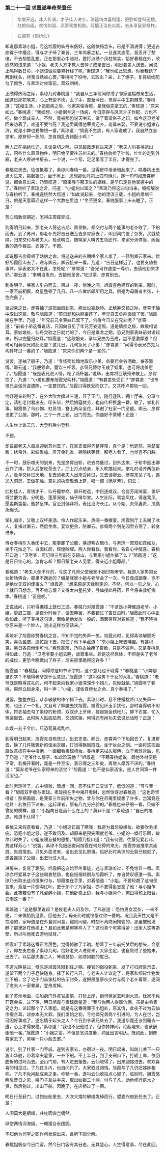 <script type="text/javascript">
    var head = document.getElementsByTagName('head')[0];
    cssURL = '/public/article_1.css';
    linkTag = document.createElement('link');
    linkTag.href = cssURL;
    linkTag.setAttribute('type','text/css');
    linkTag.setAttribute('rel','stylesheet');
    head.appendChild(linkTag);
</script>
### 第二十一回 求凰遂奉命荣登任

> 华堂开选，冰人传语，才子佳人进步。琼筵绮席喜相逢，更胜却登科无数。红颜似画，欢情如酒，凤管鸾笙相助。两情正洽赴瓜期，去永享皇家禄柞。

> 右调寄《鹊桥仙》

却说那素琼小姐，亏这旭霞的仙丹来医好，这段快畅念头，已是不消说得；更遇吉彦霄于中撮合，得与才子缔了秦晋。三年向慕之私，一旦遂其志愿，竟丢开了愁绪，不去胡思乱想。正在那里心中暗衬，要打点绣个凤枕鸳衾，恰好春桃在外，欣欣然的进来道：“小姐，老夫人方才教人去择了成亲吉日，明日要差人送去。闻说止隔得数日矣。小姐该做些要紧针线了呢。”素琼道：“我也如此思想。你替我绣了两副枕头，待我自绣被心罢。”春桃听了吩咐，去取出？来，上了绷子，复将绒线配匀了颜色，与素琼对坐窗前，双双刺绣。

正绣得热闹之际，素琼乃对春桃道：“我自从三年前同你绣了邻家这幅做亲生活，因这日那花嘴来，心上有些不快，丢了手，直至今日，觉得手中生荆棘来。”春桃道：“这幅生活，小姐患病之后，他家来催得慌，是我做完拿去的。”素琼道：“原来如此。”春桃道：“我细想，小姐倒亏这一场病，今日原得与风流才子作配，力也不吃，做个现成夫人。不然，竟被那包说天哄去，做了膏粱俗子之妇，如今这卫老爷回来访着了，难道不要气死？我这里闻得他荣贵还乡，尚属未娶，不要说小姐难存济，就是小婢也要悔恨一番。”素琼道：“倘我不生病，有人家说成了，我自然立志坚牢。原拚却一死的，怎肯胡乱去错配小鸡！”

两人正在挑绣忙迫、言谈亲切之际，只见碧霞走将进来道：“老夫人叫春桃姐出去，问些什么置货物件，明日绝早要往苏州去的。”春桃收拾了针线，忙忙的走到外厢，老夫人唤进书房去，一个说，一个写，足足里写了半日，才得完了。

春桃进房去，恰值抵暮了。素琼问春桃一番，见得房中渐渐暗起来了，唤春桃出去点火进来，挑起银□，坐于椅上，思想那仙丹包上四句诗儿，遂一句句如彦霄解说，都会意出来，乃赞叹道：“原来我与那卫生的姻缘，是早已定在他掌握中的了。”春桃听了素琼之言，问道：“小姐何以知之？”素琼乃将这四句诗来，细细解说与春桃听了。春桃遂恍然大悟道：“如此说起来，他的漂流三载，小姐的患病千日，俱是天意羁迟这样一个大数在里边！”坐至更余，春桃服事上床去睡了。正是：

芳心暗数佳期近，怎得庄周蝶梦成。

到得明日起来，那老夫人将这吉期、置货帐，都交付与两个能事的老仆收了，下船而去。到了苏州，那老仆先将吉日送至吉彦霄家去了，即到阊门置了杂货，买就绫绢，归来交付与老夫人。检点明白，随唤家人叫齐五色匠作，来家分派停当，闹轰轰的造作器皿、衣饰了。不题。

却说那吉彦霄领了姑娘之命，将这送来的吉期唤个家人拿了，一径到卿云家来。恰好旭霞回山去了，递与卿云。卿云接来一看，乃道：“吉日这样近了，也要支值些事体。家表弟又不在此，怎处呢？”彦霄道：“吾兄可作速差一尊价，去请他到来才好。”卿云道：“来朝当发舟，去接他至舍。”吃过茶，彦霄别去。

到得明早，唤家人引舟而去。宿过一夜，傍晚之间，旭霞喜色满容的到来。那时，一家至戚相叙，商量整顿了几日。凡一应做新郎所用之具，俱是为母舅者主张，十色完备了。

至迎亲之日，彦霄袖了这把画扇到来，卿云设宴款待。正觥筹交错之际，彦霄于袖中取出这扇，敬与旭霞道：“前日题和执照奉还了，年兄自去负荆面请了罢。”旭霞接在手里，乃道：“年兄前云令表妹已留下了，何得今日又在兄处呢？”彦霄道：“前者小弟这番说话，只因向日见了年兄芳姿遗照，道是情痴之极，故敢相谑耳。家姑娘处，仙丹灵验之日就允的了，今日是乘龙之期，恐兄到家表妹前对语起来，所以完璧归赵耳。”旭霞道：“这段姻亲，承年兄曲为玉成，岂不感激厚恩？但何可相契似兄如此恶耍？这几日，几何急死了小弟！”彦霄道：“闻得令表兄亦先为构辞吓过一番的了。”旭霞道：“原来你们两个是一党的。”

说罢，遂袖了扇子，乃道：“专怪两位暗地取乐小弟，各要罚金谷酒数，奉答雅情。”卿云道：“我便领命，竟饮三杯罢。彦霄兄替你玉成了姻事，也可将功盖愆了。”旭霞道：“既是表兄说人情，吃了两杯罢。”说毕，出席将巨觥筛来敬上。彦霄饮了，乃道：“小弟也要奉旭霞兄两杯。”旭霞道：“有甚差处受罚？”彦霄道：“也专怪兄会做芳姿遗照，一定要饮的。”旭霞只得默受而饮了。又共呼卢掷色一回。

恰好迎亲的到了，在外大吹大擂过三通，开了正门，随行逐队，拥上厅来。分班立定，请杜老封君出去，叩头毕，然后排筵款劳，也自传杯换盏一番。歇了，掌礼传事。旭霞换了乌纱帽、虹员领，簪上两朵金花，拜谢了杜家一门至戚。卿云、彦霄也更了公服。那时，三个一齐上轿，出门而去。你道好不荣耀！正是：

人生世上谁云乐，大登科后小登科。

不题。

却说那老夫人自发迎到苏州去了，在家支值得齐整非常，真个是：玳筵前，秀楚宝鼎；绣帘外，彩结雕檐。屏开金孔雀，褥隐绣芙蓉。那老人看了，也觉喜不自胜。

不一时，鼓乐喧天的到来，先是彦霄出轿，进去商量过，到外边来，于轿中迎出卿云作了揖，拱入后堂吃茶去了。厅上打点结亲，乐人吹擂起来。掌礼的请齐两位新人，赴单交拜过天地，复去请老夫人出来受拜过，又去请卿云、彦霄来见了礼，遂送入洞房，去做花烛。掌礼的执壶敬酒上筵，唱一调《满庭芳》，词云：

红粉佳人，青钱才干，仙丹撮参商。屏开射选，中目遂成双。合卺芳闺绮宴，兽炉将兰麝为香。分明是、蓬莱阆苑，仙子降华堂。人生此际，鸳衾凤枕，得遂鸾凤。愿螽斯蛰蛰，熊梦呈祥。官至封侯拜将，寿比沧海长江。从今始、夫荣妻贵，瓜瓞永绵长。

掌礼唱毕，又敬上双杯美酒，伶人作起乐来，热闹一番撤宴。旭霞到厅上去谢了冰人，复揖过卿云，然后坐席。宴饮更余，陪卿云。彦霄两个到花园里去宿了，转身进来。

侍女春桃引入香闺中去，服事卸了公服，换却紫衣飘巾，与素琼一双双如宾如友，坐于花烛之下。白面红颜，辉煌映耀。两人你看我，我看你，各自心中暗喜。春桃开口道：“卫老爷，可记得三年前在支硎山，与我家小姐作揖了么？”旭霞道：“这是日日铭心的，怎肯忘却？那日蒙老夫人见爱，得亲近小姐尊颜。”

春桃道：“老夫人倒不许的，亏这了凡师父使我家小姐识荆老爷。我道人家男男女女祈场佛会，那里不邂逅的？偏是我家小姐与老爷会了一次，今日竟成姻眷，岂不是绝世无双的佳事么？”旭霞道，“想来原是天缘制定的，不然，何以一见之后，心上就日日想念，再不肯忘情？又得太白星托梦，寻仙授此丹药，目今将来救好病体。”春桃道：“正是呢。”

正说话间，只听得谯楼上鼓已三通。春桃乃对旭霞道：“不该是小婢催迫老爷、小姐，更鼓三敲，是夜分时候了，请去睡罢，不要错过了吉日良时。”旭霞此时心中正欲如此，听了春桃这句话，倒像是他发放一般的，满面笑容对春桃道：“我不晓得你原来是一个妙人，说出这样方便话来。”

素琼听了旭霞称赞春桃之言，不知不觉的失声一笑。旭霞此时，见得素琼解颐巧笑，喜色盈腮，连忙跪下去，把住了他下半截道：“求小姐上床去睡罢。有甚积衷，另日各自倾倒可也。”素琼害羞，乃将衣袖掩了杏脸，只是不做声。又是春桃见得如此，乃道：“卫老爷要小姐去睡，放尊重些。若是这样屈体，不但是失了老爷的威仪，更恐今晚做出了样子，后来那里跪得这许多？”

旭霞道：“春桃姐，闻得你是知书识字的，这个意儿也不晓得？”春桃道：“小婢那里识字？不晓得老爷是什么意思。”旭霞道：“这叫做男下于女的大礼。”春桃道：“老爷既是晓得这礼的，何不起来向我家小姐深深作个揖儿，包你就依。”旭霞听了春桃，果然立起身来，叫一声：“小姐，谨依尊侍女之命，真个奉揖了。”

说罢，整整衣冠，恭恭敬敬的作个揖下去。素琼此时，忍不住樱桃绛口又失声一笑、也还了一个礼，又且弯了柳腰去扶旭霞。旭霞见纤玉手扶他，那时喜得魂不附体，捋衣袖去勾了素琼的粉颈，双双步上牙床，挂起销金绣帐儿，卸下衣裳，忙入鸳衾里去。此时两人贴肌贴肉，交颈欢娱，何得还有闲功夫去说长话短？正是：

欢娱一刻千金价，只恐司晨鸡乱啼。

到得明日起来，旭霞先自梳洗过，出去支值。卿云，彦霄两个下船回去了。复进房去，换了几件簇簇新的佳丽衣服，打扮得飘飘拽拽，坐于妆台之侧。一面将这把画扇故意捻在手中揩磨，一面细看素琼梳妆。春桃走来拭头服侍，立于素琼背后，见了乃道：“老爷什么扇子，如此珍玩他？”旭霞道：“不瞒春桃姐说，觑他外材便是平常，若揭开看时，竟是一件至宝。我已得之三年矣，再使人摩弄不厌的。”春桃道：“莫非老爷在仙家得来的活宝？”旭霞道：“也不是仙家活宝，是人世间第一件活宝也。”

此时素琼听了，心中惊骇，暗想一回，忍不住开口交谈了，低低的道：“可与我一看？”旭霞双手敬与素琼。素琼接在手中揭开看时，忽然惊讶对春桃道：“这也奇怪得紧！那把画扇，是我家三年前所失之物，曾与你在尼庵里疑想了许多，岂知竟在他处！若依目下论来，这起课者，原有八九分应验的。”春桃也来仔细一看，只做不曾见的模样，道：“小姐向日是画什么在上的？莫非不是？”素琼道：“自己的笔迹，难道不认得？”

春桃又来假意看看，乃道：“小姐这日画了瞒我，我道为着恁般缘故。欲要吹毛求疵，恐犯小姐之怒，遂不敢问及。却原来是预先画就老爷。小姐的一幅行乐图，故尔此时失了，小姐废寝忘餐的思想。”旭霞乃接口道：“我有何德，往蒙见爱若此，费这样芳心！”说罢，素琼不免细细查问旭霞在何处得的来历，旭霞亦自推求其画扇、失扇情由。只见外面进来，请出去见礼祭祖。恰好此时素琼的云鬓已梳就了，遂各自换了公服，出去行过大礼。

进房来，复易了亵服。旭霞把这自始至终事迹，述与素琼听过，不免惊异一番。素琼亦将爱慕才子这些暗衷愁肠，也自细细倾倒与旭霞听了，亦自赞叹感激一番。素琼乃去取出这诗笺来付与，旭霞接在手里，对着他道：“小姐，不要轻觑了这句俚言来，竟是一片御沟红叶。更于那个了凡家姐，亦不要得鱼忘筌了他！与小姐乍会，此夜若没有了凡灌醉小姐，在他卧榻上边，我与小姐两个，何由得预上阳台，云雨这一番？”

素琼道：“这是那里说起？是夜老夫人问及你，了凡说道：‘恐怕男女混杂，一来不便，二来惧奶奶见责，回他去了。’母亲此时就怜惜过你一番的。况且我天性又是不饮酒的，家母道是在外食则同食，寝则同寝，时刻不离防闲拘管的，那里被他灌醉？那里卧在他榻上？且如此我是何等样人了？这也真个可笑得紧！出家人这等造孽，所以叫他死去游地狱耳。”

旭霞听了素琼这番正言厉色，觉得惊骇了半晌。想着了三年前托梦后的想头，会意了，即左支右吾了素琼几句。恰好老夫人进房来，大家坐定，也自叙过了些始未，出去了。以后那夫妻二人，琴调瑟协，如漆如胶的度日。

不道光阴易过，倏忽是旭霞凭限到任之期。接官的衙役到来，发了打扫牌告示去，遂留下两个门子皂快随身。择了长行吉日，与老夫人计议定了，将家私细软什物发扛下船，佥了宅子门首张挂的告示封条，遂把房屋家伙交付与两个老仆看管，遂同了老夫人一家眷属，登舟发棹。

到了苏州地面，泊船葑门外灵官庙前，打轿上岸，到母舅家去拜谢大恩。杜家不免开筵会亲。过了宿，明日旭霞与素琼商量道：“我与你两人得谐伉俪，虽是由令表兄之力，论起那个了凡家姐，就是有这番得罪于小姐处，原其情，此夜不过为云仙作撮合耳，谅亦本无大罪。我们发始之初，亏他师兄弟两个引进的。为人在世，岂可因好事成了，遂忘情于起头之人？今日到令表兄处去了，我道毕竟还该到庵去一遭，心上才得安稳。”素琼道：“我也不记他过了，但你姊妹间，论起理来，也该酬谢他一番。”旭霞道：“小姐之言，不但是宽洪度量，抑且出言明达。既如此，到彦霄家去了，另唤一只小船去罢。”

说毕，别了杜家一门至戚，遂到吉家去，亦宿过一夜。明日起来，叫鹧儿唤下一只游山华舫，带着伞夫皂隶，一齐下船。不上半日，到了支硎山下，打轿上岸，依回曲折的过岭而去。至山门前，有人进去报告。云仙晓得了，出来迎接进去，欢欢喜喜的相见过。了凡在关内，也自问讯了。大家叙过阔情。旭霞与了凡仍旧姊妹相称。了凡不免问起成亲之事，称畅一番，遂叫云仙收拾点心留了。临别时，旭霞感两尼昔日之恩，唤门子拿扶手来，取出纹银二十两，付与了凡，助他修行薪水之资，然后别过，出山下船。因晚了，在店桥过了一宿。

明日行至葑门，过到坐船里去，大吹大擂的解维发棹而行，望嘉兴府到任去了。正是：

人间莫大是姻缘，共枕同衾岂偶然。

纵使两情河海隔，一朝撮合永团圆。

不知他为司李之职作何状貌出来，且听下回分解。

春桃姐极似今日门客。然今日门客有其丑态，无其慧心。人生得意事，尽在此回。